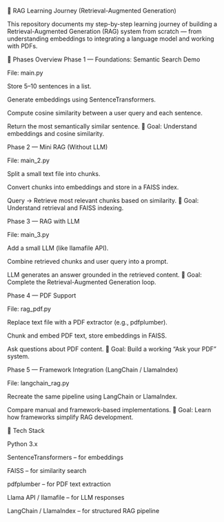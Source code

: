 📘 RAG Learning Journey (Retrieval-Augmented Generation)

This repository documents my step-by-step learning journey of building a Retrieval-Augmented Generation (RAG) system from scratch — from understanding embeddings to integrating a language model and working with PDFs.

🚀 Phases Overview
Phase 1 — Foundations: Semantic Search Demo

File: main.py

Store 5–10 sentences in a list.

Generate embeddings using SentenceTransformers.

Compute cosine similarity between a user query and each sentence.

Return the most semantically similar sentence.
🎯 Goal: Understand embeddings and cosine similarity.

Phase 2 — Mini RAG (Without LLM)

File: main_2.py

Split a small text file into chunks.

Convert chunks into embeddings and store in a FAISS index.

Query → Retrieve most relevant chunks based on similarity.
🎯 Goal: Understand retrieval and FAISS indexing.

Phase 3 — RAG with LLM

File: main_3.py

Add a small LLM (like llamafile API).

Combine retrieved chunks and user query into a prompt.

LLM generates an answer grounded in the retrieved content.
🎯 Goal: Complete the Retrieval-Augmented Generation loop.

Phase 4 — PDF Support

File: rag_pdf.py

Replace text file with a PDF extractor (e.g., pdfplumber).

Chunk and embed PDF text, store embeddings in FAISS.

Ask questions about PDF content.
🎯 Goal: Build a working “Ask your PDF” system.

Phase 5 — Framework Integration (LangChain / LlamaIndex)

File: langchain_rag.py

Recreate the same pipeline using LangChain or LlamaIndex.

Compare manual and framework-based implementations.
🎯 Goal: Learn how frameworks simplify RAG development.

🧩 Tech Stack

Python 3.x

SentenceTransformers – for embeddings

FAISS – for similarity search

pdfplumber – for PDF text extraction

Llama API / llamafile – for LLM responses

LangChain / LlamaIndex – for structured RAG pipeline

